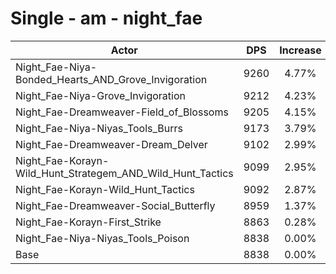# Single - am - night_fae
| Actor | DPS | Increase |
|---|:---:|:---:|
|Night_Fae-Niya-Bonded_Hearts_AND_Grove_Invigoration|9260|4.77%|
|Night_Fae-Niya-Grove_Invigoration|9212|4.23%|
|Night_Fae-Dreamweaver-Field_of_Blossoms|9205|4.15%|
|Night_Fae-Niya-Niyas_Tools_Burrs|9173|3.79%|
|Night_Fae-Dreamweaver-Dream_Delver|9102|2.99%|
|Night_Fae-Korayn-Wild_Hunt_Strategem_AND_Wild_Hunt_Tactics|9099|2.95%|
|Night_Fae-Korayn-Wild_Hunt_Tactics|9092|2.87%|
|Night_Fae-Dreamweaver-Social_Butterfly|8959|1.37%|
|Night_Fae-Korayn-First_Strike|8863|0.28%|
|Night_Fae-Niya-Niyas_Tools_Poison|8838|0.00%|
|Base|8838|0.00%|
